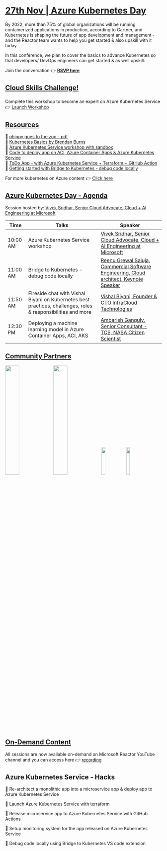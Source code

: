 # [27th Nov | Azure Kubernetes Day](https://www.meetup.com/microsoft-reactor-bengaluru/events/281500483/)

By 2022, more than 75% of global organizations will be running containerized applications in production, according to Gartner, and Kubernetes is shaping the future of app development and management - and the Reactor team wants to help you get started &amp; also upskill with it today.  

In this conference, we plan to cover the basics to advance Kubernetes so that developers/ DevOps engineers can get started &amp; as well upskill. 

Join the conversation :point_right: [**RSVP here**](https://www.meetup.com/microsoft-reactor-bengaluru/events/281500483/)

## [Cloud Skills Challenge!](https://docs.microsoft.com/en-us/learn/challenges?id=bbfc2659-2dd2-4b5c-b311-9925bc68449e&wt.mc_id=github_14774_webinar_reactor)

###

Complete this workshop to become an expert on Azure Kubernetes Service  :point_right:  [Launch Workshop](https://docs.microsoft.com/en-us/learn/challenges?id=bbfc2659-2dd2-4b5c-b311-9925bc68449e&wt.mc_id=github_14774_webinar_reactor)

## [Resources](https://docs.microsoft.com/en-us/learn/challenges?id=bbfc2659-2dd2-4b5c-b311-9925bc68449e&wt.mc_id=github_14774_webinar_reactor)

:link: [phippy goes to the zoo - pdf](https://azure.microsoft.com/resources/phippy-goes-to-the-zoo/?wt.mc_id=github_#AzureHappyHours_webinar_reactor)<br>
:link: [Kubernetes Basics by Brendan Burns](https://youtube.com/playlist?list=PLLasX02E8BPCrIhFrc_ZiINhbRkYMKdPT)<br>
:link: [Azure Kubernetes Service workshop with sandbox](https://docs.microsoft.com/en-us/learn/challenges?id=bbfc2659-2dd2-4b5c-b311-9925bc68449e&wt.mc_id=github_14774_webinar_reactor)<br>
:link: [Code to deploy app on ACI, Azure Container Apps & Azure Kubernetes Service](https://github.com/ambarishg/recipe-deployment-microservices-containers)<br>
:link: [ToDo App - with Azure Kubernetes Service + Terraform + GitHub Action](https://github.com/vivsridh4/todo-app)<br>
:link: [Getting started with Bridge to Kubernetes - debug code locally](https://docs.microsoft.com/visualstudio/bridge/bridge-to-kubernetes-aks/?wt.mc_id=github_14774_webinar_reactor)

For more kubernetes on Azure content :point_right: [Click here](https://github.com/microsoft/monthlyresources/tree/main/2021-10_Oct_Kubernetes%20on%20Azure)

## [Azure Kubernetes Day - Agenda](https://www.meetup.com/microsoft-reactor-bengaluru/events)

Session hosted by: [Vivek Sridhar, Senior Cloud Advocate, Cloud + AI Engineering at Microsoft](https://twitter.com/vivek_sridhar)


|     Time     |    Talks   | Speaker | 
|     ---    | ---          | ---     |
| 10:00 AM   |  Azure Kubernetes Service workshop | [Vivek Sridhar, Senior Cloud Advocate, Cloud + AI Engineering at Microsoft](https://twitter.com/vivek_sridhar) |
| 11:00 AM   | Bridge to Kubernetes - debug code locally |  [Reenu Grewal Saluja, Commercial Software Engineering, Cloud architect, Keynote Speaker](https://www.linkedin.com/in/reenusaluja/) |
| 11:50 AM  | Fireside chat with Vishal Biyani on Kubernetes best practices, challenges, roles & responsibilities and more  |  [Vishal Biyani, Founder & CTO InfraCloud Technologies](https://www.linkedin.com/in/vishalbiyani/) |
| 12:30 PM  | Deploying a machine learning model in Azure Container Apps, ACI, AKS |  [Ambarish Ganguly, Senior Consultant - TCS, NASA Citizen Scientist](https://www.linkedin.com/in/ambarish-ganguly/) |

## [Community Partners](https://www.meetup.com/microsoft-reactor-bengaluru/events/281500483/)

[<img src="https://drive.google.com/thumbnail?id=1QH-lGsaYvXberKVvUb9HryaC_aBtvBSa" width="30%"/>](https://www.elastic.co/) </n>
[<img src="https://drive.google.com/thumbnail?id=1980Ts1KWEtmEPwpfzcMXeKS0260NQwAk" width="30%"/>](https://www.azdev.community/)</n>
[<img src="https://drive.google.com/thumbnail?id=1MmediVGpzrzPa6EYsn-prS-_BhdPOETs" width="15%"/>](https://sodafoundation.io/) </n>
[<img src="https://drive.google.com/thumbnail?id=1OyL2N0utiQm98UfpDhgRpgbaqMzr8Iot" width="15%"/>](https://linktr.ee/opincocommunity)

## [On-Demand Content](https://www.youtube.com/watch?v=kyOuxGZQcgI&t=3021s)

All sessions are now available on-demand on Microsoft Reactor YouTube channel and you can access here :point_right: [recording](https://www.youtube.com/watch?v=kyOuxGZQcgI&t=3021s)

## Azure Kubernetes Service - Hacks

:seedling: Re-architect a monolithic app into a microservice app & deploy app to Azure Kubernetes Service

:seedling: Launch Azure Kubernetes Service with terraform

:seedling: Release microservice app to Azure Kubernetes Service with GitHub Actions

:seedling: Setup monitoring system for the app released on Azure Kubernetes Service

:seedling: Debug code locally using Bridge to Kubernetes VS code extension 






